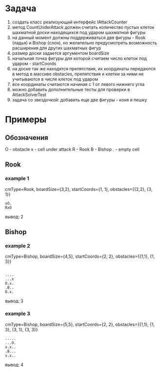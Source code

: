 # Задача
1. создать класс реализующий интерфейс IAttackCounter
2. метод CountUnderAttack должен считать количество пустых клеток шахматной доски находящихся под ударом шахматной фигуры
3. на данный момент должны поддерживаться две фигуры - Rook (ладья) и Bishop (слон), но желательно предусмотреть возможность расширения для других шахматных фигур
4. размер доски задается аргументом boardSize
5. начальная точка фигуры для которой считаем число клеток под ударом - startCoords
6. на доске так же находятся препятствия, их координаты передаются в метод в массиве obstacles, препятствия и клетки за ними не учитываются в числе клеток под ударом 
7. все координаты считаются начиная с 1 от левого нижнего угла
8. можно добавить дополнительные тесты для проверки в AttackSolverTest
9. задача со звездочкой: добавить еще две фигуры - коня и пешку

# Примеры
## Обозначения
O - obstacle
x - cell under attack
R - Rook
B - Bishop
. - empty cell

## Rook
### example 1
cmType=Rook, boardSize={3,2}, startCoords={1, 1}, obstacles={{2,2}, {3, 1}}
```
xO.
RxO

```
вывод: 2

## Bishop
### example 2
cmType=Bishop, boardSize={4,5}, startCoords={2, 2}, obstacles={{1,1}, {1, 3}}
```

....
...x
O.x.
.B..
O.x.

```
вывод: 3

### example 3
cmType=Bishop, boardSize={5,5}, startCoords={2, 2}, obstacles={{1,1}, {1, 3}, {3, 1}, {3, 3}}
``` 
.....
...O.
x.x..
.B...
x.x..
```
вывод: 4
